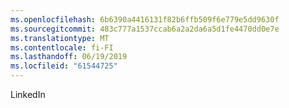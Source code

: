 ```yaml
---
ms.openlocfilehash: 6b6390a4416131f82b6ffb509f6e779e5dd9630f
ms.sourcegitcommit: 483c777a1537ccab6a2a2da6a5d1fe4470dd0e7e
ms.translationtype: MT
ms.contentlocale: fi-FI
ms.lasthandoff: 06/19/2019
ms.locfileid: "61544725"
---
```

LinkedIn